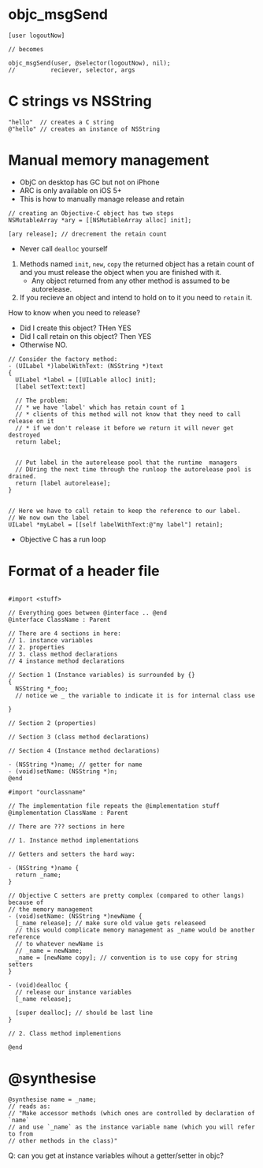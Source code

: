 

# objc_msgSend

```objc
[user logoutNow]

// becomes

objc_msgSend(user, @selector(logoutNow), nil);
//          reciever, selector, args

```

# C strings vs NSString

```objc
"hello"  // creates a C string
@"hello" // creates an instance of NSString
```



# Manual memory management

* ObjC on desktop has GC but not on iPhone
* ARC is only available on iOS 5+
* This is how to manually manage release and retain

```objc
// creating an Objective-C object has two steps
NSMutableArray *ary = [[NSMutableArray alloc] init];

[ary release]; // drecrement the retain count
```

* Never call `dealloc` yourself

1. Methods named `init`, `new`, `copy` the returned object has a retain count of
   and you must release the object when you are finished with it.
      * Any object returned from any other method is assumed to be autorelease.
2. If you recieve an object and intend to hold on to it you need to `retain` it.


How to know when you need to release?

* Did I create this object? THen YES
* Did I call retain on this object? Then YES
* Otherwise NO.

```objc
// Consider the factory method:
- (UILabel *)labelWithText: (NSString *)text
{
  UILabel *label = [[UILable alloc] init];
  [label setText:text]

  // The problem:
  // * we have 'label' which has retain count of 1
  // * clients of this method will not know that they need to call release on it
  // * if we don't release it before we return it will never get destroyed
  return label;


  // Put label in the autorelease pool that the runtime  managers
  // DUring the next time through the runloop the autorelease pool is drained.
  return [label autorelease];
}


// Here we have to call retain to keep the reference to our label.
// We now own the label
UILabel *myLabel = [[self labelWithText:@"my label"] retain];
```

* Objective C has a run loop


# Format of a header file

```objc

#import <stuff>

// Everything goes between @interface .. @end
@interface ClassName : Parent

// There are 4 sections in here:
// 1. instance variables
// 2. properties
// 3. class method declarations
// 4 instance method declarations

// Section 1 (Instance variables) is surrounded by {}
{
  NSString *_foo;
  // notice we _ the variable to indicate it is for internal class use

}

// Section 2 (properties)

// Section 3 (class method declarations)

// Section 4 (Instance method declarations)

- (NSString *)name; // getter for name
- (void)setName: (NSString *)n;
@end

```

```obc
#import "ourclassname"

// The implementation file repeats the @implementation stuff
@implementation ClassName : Parent

// There are ??? sections in here

// 1. Instance method implementations

// Getters and setters the hard way:

- (NSString *)name {
  return _name;
}

// Objective C setters are pretty complex (compared to other langs) because of
// the memory management
- (void)setName: (NSString *)newName {
  [_name release]; // make sure old value gets releaseed
  // this would complicate memory management as _name would be another reference
  // to whatever newName is
  // _name = newName;
  _name = [newName copy]; // convention is to use copy for string setters
}

- (void)dealloc {
  // release our instance variables
  [_name release];

  [super dealloc]; // should be last line
}

// 2. Class method implementions

@end
```

# @synthesise

```objc
@synthesise name = _name;
// reads as:
// "Make accessor methods (which ones are controlled by declaration of `name`
// and use `_name` as the instance variable name (which you will refer to from
// other methods in the class)"
```

Q: can you get at instance variables wihout a getter/setter in objc?
